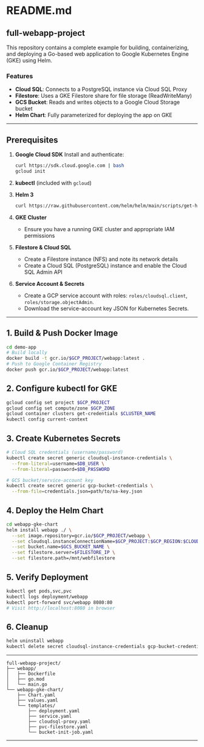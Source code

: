 # README.md

## full-webapp-project

This repository contains a complete example for building, containerizing, and deploying a Go-based web application to Google Kubernetes Engine (GKE) using Helm.

### Features

* **Cloud SQL**: Connects to a PostgreSQL instance via Cloud SQL Proxy
* **Filestore**: Uses a GKE Filestore share for file storage (ReadWriteMany)
* **GCS Bucket**: Reads and writes objects to a Google Cloud Storage bucket
* **Helm Chart**: Fully parameterized for deploying the app on GKE

---

## Prerequisites

1. **Google Cloud SDK**
   Install and authenticate:

   ```bash
   curl https://sdk.cloud.google.com | bash
   gcloud init
   ```

2. **kubectl** (included with `gcloud`)

3. **Helm 3**

   ```bash
   curl https://raw.githubusercontent.com/helm/helm/main/scripts/get-helm-3 | bash
   ```

4. **GKE Cluster**

   * Ensure you have a running GKE cluster and appropriate IAM permissions

5. **Filestore & Cloud SQL**

   * Create a Filestore instance (NFS) and note its network details
   * Create a Cloud SQL (PostgreSQL) instance and enable the Cloud SQL Admin API

6. **Service Account & Secrets**

   * Create a GCP service account with roles: `roles/cloudsql.client`, `roles/storage.objectAdmin`.
   * Download the service-account key JSON for Kubernetes Secrets.

---

## 1. Build & Push Docker Image

```bash
cd demo-app
# Build locally
docker build -t gcr.io/$GCP_PROJECT/webapp:latest .
# Push to Google Container Registry
docker push gcr.io/$GCP_PROJECT/webapp:latest
```

## 2. Configure kubectl for GKE

```bash
gcloud config set project $GCP_PROJECT
gcloud config set compute/zone $GCP_ZONE
gcloud container clusters get-credentials $CLUSTER_NAME
kubectl config current-context
```

## 3. Create Kubernetes Secrets

```bash
# Cloud SQL credentials (username/password)
kubectl create secret generic cloudsql-instance-credentials \
  --from-literal=username=$DB_USER \
  --from-literal=password=$DB_PASSWORD

# GCS bucket/service-account key
kubectl create secret generic gcp-bucket-credentials \
  --from-file=credentials.json=path/to/sa-key.json
```

## 4. Deploy the Helm Chart

```bash
cd webapp-gke-chart
helm install webapp ./ \
  --set image.repository=gcr.io/$GCP_PROJECT/webapp \
  --set cloudsql.instanceConnectionName=$GCP_PROJECT:$GCP_REGION:$CLOUDSQL_NAME \
  --set bucket.name=$GCS_BUCKET_NAME \
  --set filestore.server=$FILESTORE_IP \
  --set filestore.path=/mnt/webfilestore
```

## 5. Verify Deployment

```bash
kubectl get pods,svc,pvc
kubectl logs deployment/webapp
kubectl port-forward svc/webapp 8080:80
# Visit http://localhost:8080 in browser
```

## 6. Cleanup

```bash
helm uninstall webapp
kubectl delete secret cloudsql-instance-credentials gcp-bucket-credentials
```

---

```
full-webapp-project/
├── webapp/
│   ├── Dockerfile
│   ├── go.mod
│   └── main.go
└── webapp-gke-chart/
    ├── Chart.yaml
    ├── values.yaml
    └── templates/
        ├── deployment.yaml
        ├── service.yaml
        ├── cloudsql-proxy.yaml
        ├── pvc-filestore.yaml
        └── bucket-init-job.yaml
```

---



